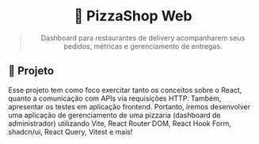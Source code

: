 <div align='center'>
  <h1>
    🍕 PizzaShop Web
  </h1>

  > Dashboard para restaurantes de delivery acompanharem seus pedidos, métricas e gerenciamento de entregas.
</div>

## 📄 Projeto

Esse projeto tem como foco exercitar tanto os conceitos sobre o React, quanto a comunicação com APIs via requisições HTTP. Também, apresentar os testes em aplicação frontend. Portanto, iremos desenvolver uma aplicação de gerenciamento de uma pizzaria (dashboard de administrador) utilizando Vite, React Router DOM, React Hook Form, shadcn/ui, React Query, Vitest e mais!